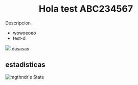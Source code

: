 <div align= "center" >
  <h1 align = "center" > Hola test ABC234567 </h1>
</div>

Descripcion
* wowoeoeo
* test-d
<img src= "https://www.google.com/url?sa=i&url=https%3A%2F%2Fmodworkshop.net%2Fmod%2F47338&psig=AOvVaw2o5AiDMuAGTnQn1tcXTf1a&ust=1756224674733000&source=images&cd=vfe&opi=89978449&ved=0CBUQjRxqFwoTCKik5fCspo8DFQAAAAAdAAAAABAE">
dasasas

estadisticas
-

![mgthndr's Stats](https://github-readme-stats.vercel.app/api?username=mgthndr&theme=vue-dark&show_icons=true&hide_border=true&count_private=true)
